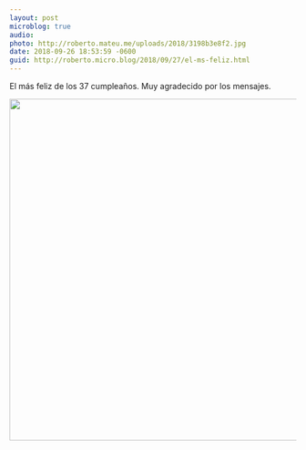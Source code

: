 ```yaml
---
layout: post
microblog: true
audio: 
photo: http://roberto.mateu.me/uploads/2018/3198b3e8f2.jpg
date: 2018-09-26 18:53:59 -0600
guid: http://roberto.micro.blog/2018/09/27/el-ms-feliz.html
---
```

El más feliz de los 37 cumpleaños.  Muy agradecido por los mensajes.

<img src="http://roberto.mateu.me/uploads/2018/3198b3e8f2.jpg" width="600" height="600" />
